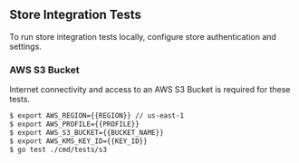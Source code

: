 ## Store Integration Tests ##

To run store integration tests locally, configure store authentication and settings.

### AWS S3 Bucket ###

Internet connectivity and access to an AWS S3 Bucket is required for these tests.

```bash
$ export AWS_REGION={{REGION}} // us-east-1
$ export AWS_PROFILE={{PROFILE}}
$ export AWS_S3_BUCKET={{BUCKET_NAME}}
$ export AWS_KMS_KEY_ID={{KEY_ID}}
$ go test ./cmd/tests/s3
```